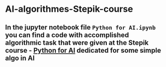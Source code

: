 # AI-algorithmes-Stepik-course
## In the jupyter notebook file ``Python for AI.ipynb`` you can find a code with accomplished algorithmic task that were given at the Stepik course - [Python for AI](https://stepik.org/course/110361/info) dedicated for some simple algo in AI
